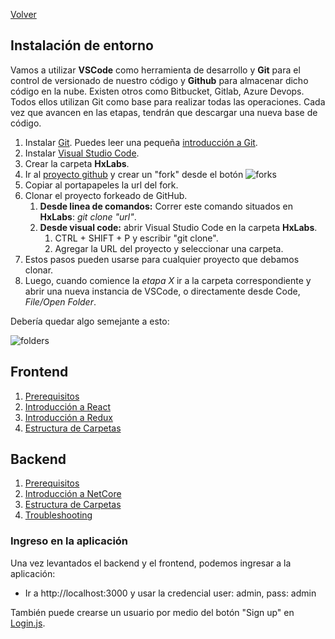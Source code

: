 [Volver](../README.md)

## Instalación de entorno
Vamos a utilizar __VSCode__ como herramienta de desarrollo y __Git__ para el control de versionado de nuestro código y __Github__ para almacenar dicho código en la nube. Existen otros como Bitbucket, Gitlab, Azure Devops. Todos ellos utilizan Git como base para realizar todas las operaciones.
Cada vez que avancen en las etapas, tendrán que descargar una nueva base de código. 

1. Instalar [Git](https://git-scm.com/downloads). Puedes leer una pequeña [introducción a Git](./index_git.md).
1. Instalar [Visual Studio Code](https://code.visualstudio.com/).
1. Crear la carpeta __HxLabs__.
1. Ir al [proyecto github](https://github.com/chbohm/HexactaLabs-NetCore_React-Initial) y crear un "fork" desde el botón
![forks](./images/forks_example.png)
1. Copiar al portapapeles la url del fork.
1. Clonar el proyecto forkeado de GitHub.
	1. __Desde linea de comandos:__ Correr este comando situados en __HxLabs__:  *git clone "url"*.
	1. __Desde visual code:__ abrir Visual Studio Code en la carpeta __HxLabs__.
		1. CTRL + SHIFT + P y escribir "git clone".
		1. Agregar la URL del proyecto y seleccionar una carpeta.
1. Estos pasos pueden usarse para cualquier proyecto que debamos clonar.
1. Luego, cuando comience la *etapa X* ir a la carpeta correspondiente y abrir una nueva instancia de VSCode, o directamente desde Code, *File/Open Folder*.

Debería quedar algo semejante a esto: 

![folders](./images/folders_git.png)

## Frontend

1. [Prerequisitos](./prerequisitos.md)
2. [Introducción a React](./react.md)
3. [Introducción a Redux](./redux.md)
4. [Estructura de Carpetas](./estructura-carpetas.md)

## Backend

1. [Prerequisitos](./prerequisitosnetcore.md)
2. [Introducción a NetCore](./netcore.md)
3. [Estructura de Carpetas](./estructura-carpetas-netcore.md)
4. [Troubleshooting](./troubleshooting.md)


### Ingreso en la aplicación
Una vez levantados el backend y el frontend, podemos ingresar a la aplicación:
- Ir a http://localhost:3000 y usar la credencial user: admin, pass: admin

También puede crearse un usuario por medio del botón "Sign up" en [Login.js](../Stock.Web/client-app/src/modules/auth/presentational/Login.js).

